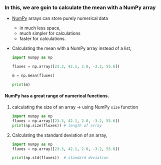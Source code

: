 ### In this, we are goin to calculate the mean with a NumPy array

- [NumPy](http://www.numpy.org/) arrays can store purely numerical data
    - in much less space,
    - much simpler for calculations
    - faster for calculations.

- Calculating the mean with a NumPy array instead of a list,
    
    ```python
    import numpy as np
    
    fluxes = np.array([23.3, 42.1, 2.0, -3.2, 55.6])
    
    m = np.mean(fluxes)
    
    print(m)
    ```
    
#### NumPy has a great range of numerical functions.

1. calculating the size of an array → using NumPy `size` function
    
    ```python
    import numpy as np
    fluxes = np.array([23.3, 42.1, 2.0, -3.2, 55.6])
    print(np.size(fluxes)) # length of array
    ```
    
2. Calculating the standard deviation of an array,

    ```python
    import numpy as np
    fluxes = np.array([23.3, 42.1, 2.0, -3.2, 55.6])

    print(np.std(fluxes))  # standard deviation
    ```
